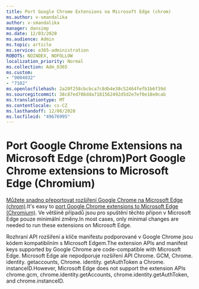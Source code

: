 ```yaml
---
title: Port Google Chrome Extensions na Microsoft Edge (chrom)
ms.author: v-smandalika
author: v-smandalika
manager: dansimp
ms.date: 12/03/2020
ms.audience: Admin
ms.topic: article
ms.service: o365-administration
ROBOTS: NOINDEX, NOFOLLOW
localization_priority: Normal
ms.collection: Adm_O365
ms.custom:
- "9004032"
- "7102"
ms.openlocfilehash: 2a20f258cbcbca7c8db4e38c52464fefb1b6f39d
ms.sourcegitcommit: 38c87ed786dda7181562492d5d2e7ef0e18e0cab
ms.translationtype: MT
ms.contentlocale: cs-CZ
ms.lasthandoff: 12/08/2020
ms.locfileid: "49676995"
---
```

# <a name="port-google-chrome-extensions-to-microsoft-edge-chromium"></a><span data-ttu-id="bfd1a-102">Port Google Chrome Extensions na Microsoft Edge (chrom)</span><span class="sxs-lookup"><span data-stu-id="bfd1a-102">Port Google Chrome extensions to Microsoft Edge (Chromium)</span></span>

<span data-ttu-id="bfd1a-103">[Můžete snadno přeportovat rozšíření Google Chrome na Microsoft Edge (chrom)](https://docs.microsoft.com/microsoft-edge/extensions-chromium/developer-guide/port-chrome-extension).</span><span class="sxs-lookup"><span data-stu-id="bfd1a-103">It's easy to [port Google Chrome extensions to Microsoft Edge (Chromium)](https://docs.microsoft.com/microsoft-edge/extensions-chromium/developer-guide/port-chrome-extension).</span></span> <span data-ttu-id="bfd1a-104">Ve většině případů jsou pro spuštění těchto přípon v Microsoft Edge pouze minimální změny.</span><span class="sxs-lookup"><span data-stu-id="bfd1a-104">In most cases, only minimal changes are needed to run these extensions on Microsoft Edge.</span></span>

<span data-ttu-id="bfd1a-105">Rozhraní API rozšíření a klíče manifestu podporované v Google Chrome jsou kódem kompatibilním s Microsoft Edgem.</span><span class="sxs-lookup"><span data-stu-id="bfd1a-105">The extension APIs and manifest keys supported by Google Chrome are code-compatible with Microsoft Edge.</span></span> <span data-ttu-id="bfd1a-106">Microsoft Edge ale nepodporuje rozšíření API Chrome. GCM, Chrome. identity. getaccounts, Chrome. identity. getAuthToken a Chrome. instanceID.</span><span class="sxs-lookup"><span data-stu-id="bfd1a-106">However, Microsoft Edge does not support the extension APIs chrome.gcm, chrome.identity.getAccounts, chrome.identity.getAuthToken, and chrome.instanceID.</span></span>